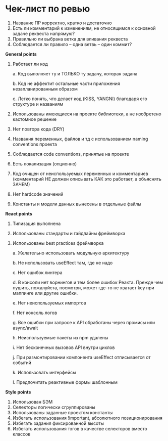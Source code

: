 # Чек-лист по ревью
1.	Название ПР корректно, кратко и достаточно
2.	Есть ли комментарий к изменениям, не относящимся к основной задаче реквеста напрямую?
3.	Правильно ли выбрана ветка для вливания реквеста
4.	Соблюдается ли правило – одна ветвь – один коммит?

**General points**
1.	Работает ли код
 
      a.	Код выполняет ту и ТОЛЬКО ту задачу, которая задана
 
      b.	Код не аффектит остальные части приложения незапланированным образом
 
      c.	Легко понять, что делает код (KISS, YANGNI) благодаря его структуре и названиям
 
2.	Использованы имеющиеся на проекте библиотеки, а не изобретено кастомное решение
3.	Нет повтора кода (DRY)
4.	Названия переменных, файлов и тд с использованием naming conventions проекта
5.	Соблюдается code conventions, принятые на проекте
6.	Есть локализация (опционно)
7.	Код очищен от неиспользуемых переменных и комментариев (комментарий НЕ должен описывать КАК это работает, а объяснять ЗАЧЕМ)
8.	Нет hardcode значений
9.	Константы и модели данных вынесены в отдельные файлы

**React points**
1.	Типизация выполнена
2.	Использованы стандарты и гайдлайны фреймворка
3.	Использованы best practices фреймворка

      a.	Желательно использовать модульную архитектуру

      b.	Не использовать useEffect там, где не надо

      c. Нет ошибок линтера

  	  d. В консоли нет ворнингов и тем более ошибок Реакта. Прежде чем пушить, пожалуйста, посмотри, может где-то не хватает key при маппинге или другие ошибки.

      e. Нет неиспользуемых импортов
 
      f.	Нет консоль логов

  	  g. Все ошибки при запросе к API обработаны через промисы или async/await

  	  h. Неиспользуемые пакеты из npm удалены 

      i. Нет бесконечных вызовов API внутри циклов

      j. При размонтировании компонента useEffect отписывается от событий
 
      k.	Использовать интерфейсы

      l.	Предпочитать реактивные формы шаблонным

**Style points**
1.	Использован БЭМ
2.	Селекторы логически сгруппированы
3.	Использованы заданные проектом константы
4.	Избегать использования !important, абсолютного позиционирования
5.	Избегать задания фиксированной высоты
6.	Избегать использования тэгов в качестве селекторов вместо классов

